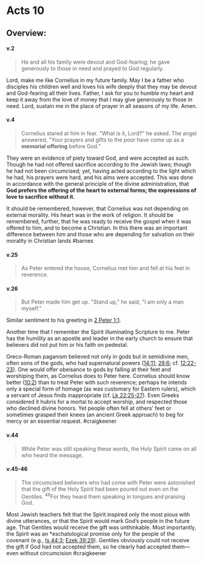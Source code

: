 # Acts 10

## Overview:



#### v.2
>He and all his family were devout and God-fearing; he gave generously to those in need and prayed to God regularly.

Lord, make me like Cornelius in my future family. May I be a father who disciples his children well and loves his wife deeply that they may be devout and God-fearing all their lives. Father, I ask for you to humble my heart and keep it away from the love of money that I may give generously to those in need. Lord, sustain me in the place of prayer in all seasons of my life. Amen.

#### v.4
>Cornelius stared at him in fear. "What is it, Lord?" he asked.
>The angel answered, "Your prayers and gifts to the poor have come up as a **memorial offering** before God."

They were an evidence of piety toward God, and were accepted as such. Though he had not offered sacrifice according to the Jewish laws; though he had not been circumcised; yet, having acted according to the light which he had, his prayers were hard, and his alms were accepted. This was done in accordance with the general principle of the divine administration, that **God prefers the offering of the heart to external forms; the expressions of love to sacrifice without it.**

It should be remembered, however, that Cornelius was not depending on external morality. His heart was in the work of religion. It should be remembered, further, that he was ready to receive the gospel when it was offered to him, and to become a Christian. In this there was an important difference between him and those who are depending for salvation on their morality in Christian lands
#barnes 

#### v.25
>As Peter entered the house, Cornelius met him and fell at his feet in reverence.

#### v.26
>But Peter made him get up. "Stand up," he said, "I am only a man myself."

Similar sentiment to his greeting in [2 Peter 1:1](2Peter1#v.1).

Another time that I remember the Spirit illuminating Scripture to me. Peter has the humility as an apostle and leader in the early church to ensure that believers did not put him or his faith on pedestal.

Greco-Roman paganism believed not only in gods but in semidivine men, often sons of the gods, who had supernatural powers ([14:11](Acts14#v.11); [28:6](Acts28#v.); cf. [12:22-23](Acts12#v.22-23)). One would offer obeisance to gods by falling at their feet and worshiping them, as Cornelius does to Peter here. Cornelius should know better ([10:2](Acts10#v.2)) than to treat Peter with such reverence; perhaps he intends only a special form of homage (as was customary for Eastern rulers), which a servant of Jesus finds inappropriate (cf. [Lk 22:25-27](Luke22#v.25-26)). Even Greeks considered it hubris for a mortal to accept worship, and respected those who declined divine honors. Yet people often fell at others’ feet or sometimes grasped their knees (an ancient Greek approach) to beg for mercy or an essential request.
#craigkeener 

#### v.44
>While Peter was still speaking these words, the Holy Spirit came on all who heard the message.

#### v.45-46
>The circumcised believers who had come with Peter were astonished that the gift of the Holy Spirit had been poured out even on the Gentiles. <sup>46</sup>For they heard them speaking in tongues and praising God.

Most Jewish teachers felt that the Spirit inspired only the most pious with divine utterances, or that the Spirit would mark God’s people in the future age. That Gentiles would receive the gift was unthinkable. Most importantly, the Spirit was an \*eschatological promise only for the people of the covenant (e.g., [Is 44:3](Isaiah44#v.3); [Ezek 39:29](Ezekiel39#v.29)). Gentiles obviously could not receive the gift if God had not accepted them, so he clearly had accepted them—even without circumcision
#craigkeener 

